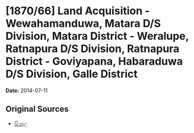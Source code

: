 # [1870/66] Land Acquisition - Wewahamanduwa, Matara D/S Division, Matara District - Weralupe, Ratnapura D/S Division, Ratnapura District - Goviyapana, Habaraduwa D/S Division, Galle District

**Date:** 2014-07-11

## Original Sources

- [සිංහල](https://documents.gov.lk/view/extra-gazettes/2014/7/1870-66_S.pdf)

